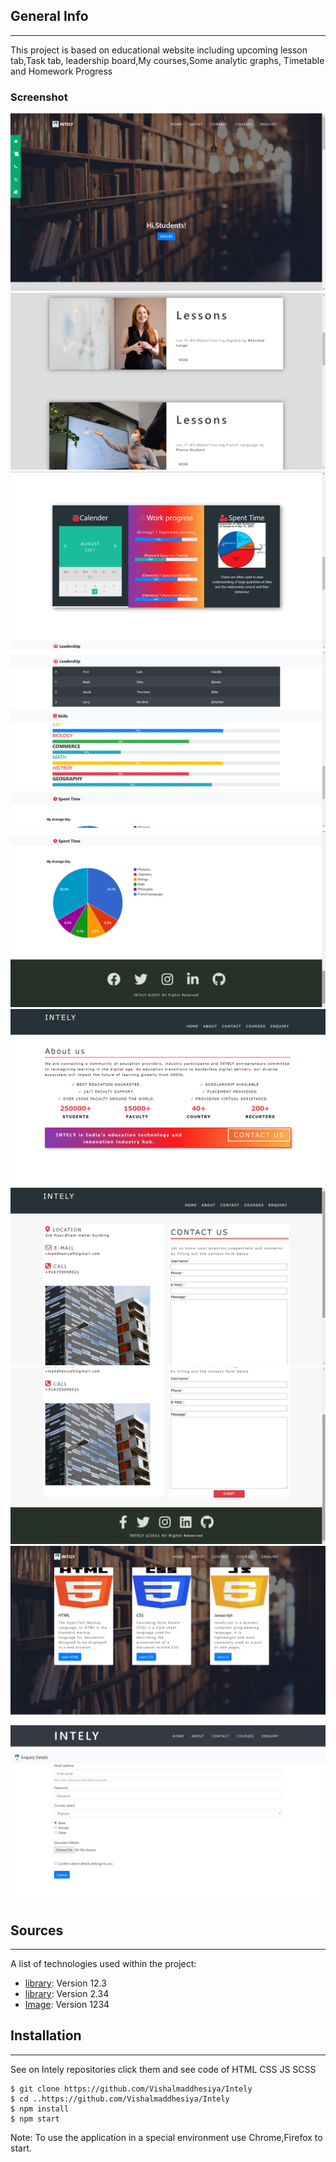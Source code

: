 ## General Info
***
This project is based on educational website including upcoming lesson tab,Task tab, leadership board,My courses,Some analytic graphs, Timetable and Homework Progress 
### Screenshot
![Image text](/1.png)
![Image text](/2.png)
![Image text](/3.png)
![Image text](/4.png)
![Image text](/5.png)
![Image text](/6.png)
![Image text](/7.png)
![Image text](/8.png)
![Image text](/9.png)
![Image text](/10.png)
## Sources
***
A list of technologies used within the project:
* [library](https://fontawesome.com/): Version 12.3 
* [library](https://getbootstrap.com/docs/4.0/getting-started/introduction/): Version 2.34
* [Image](https://unsplash.com/): Version 1234
## Installation
***
See on Intely repositories click them and see code of HTML CSS JS SCSS 
```
$ git clone https://github.com/Vishalmaddhesiya/Intely 
$ cd ..https://github.com/Vishalmaddhesiya/Intely
$ npm install
$ npm start
```
Note: To use the application in a special environment use Chrome,Firefox to start.